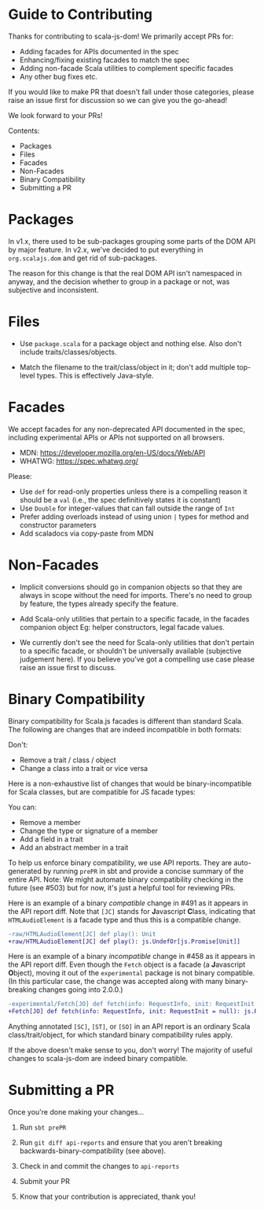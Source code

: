 Guide to Contributing
=====================

Thanks for contributing to scala-js-dom!
We primarily accept PRs for:
* Adding facades for APIs documented in the spec
* Enhancing/fixing existing facades to match the spec
* Adding non-facade Scala utilities to complement specific facades
* Any other bug fixes etc.

If you would like to make PR that doesn't fall under those categories,
please raise an issue first for discussion so we can give you the go-ahead!

We look forward to your PRs!

Contents:

* Packages
* Files
* Facades
* Non-Facades
* Binary Compatibility
* Submitting a PR


Packages
========

In v1.x, there used to be sub-packages grouping some parts of the DOM API by major feature.
In v2.x, we've decided to put everything in `org.scalajs.dom` and get rid of sub-packages.

The reason for this change is that the real DOM API isn't namespaced in anyway, and the decision
whether to group in a package or not, was subjective and inconsistent.


Files
=====

* Use `package.scala` for a package object and nothing else.
  Also don't include traits/classes/objects.

* Match the filename to the trait/class/object in it; don't add multiple top-level types.
  This is effectively Java-style.


Facades
=======

We accept facades for any non-deprecated API documented in the spec, including experimental APIs or APIs not supported on all browsers.
* MDN: https://developer.mozilla.org/en-US/docs/Web/API
* WHATWG: https://spec.whatwg.org/

Please:
* Use `def` for read-only properties unless there is a compelling reason it should be a `val`
  (i.e., the spec definitively states it is constant)
* Use `Double` for integer-values that can fall outside the range of `Int`
* Prefer adding overloads instead of using union `|` types for method and constructor parameters
* Add scaladocs via copy-paste from MDN


Non-Facades
===========

* Implicit conversions should go in companion objects so that they are always in scope without the
  need for imports. There's no need to group by feature, the types already specify the feature.

* Add Scala-only utilities that pertain to a specific facade, in the facades companion object
  Eg: helper constructors, legal facade values.

* We currently don't see the need for Scala-only utilities that don't pertain to a specific facade,
  or shouldn't be universally available (subjective judgement here).
  If you believe you've got a compelling use case please raise an issue first to discuss.

Binary Compatibility
====================

Binary compatibility for Scala.js facades is different than standard Scala.
The following are changes that are indeed incompatible in both formats:

Don't:
  * Remove a trait / class / object
  * Change a class into a trait or vice versa

Here is a non-exhaustive list of changes that would be binary-incompatible for Scala classes, but
are compatible for JS facade types:

You can:
  * Remove a member
  * Change the type or signature of a member
  * Add a field in a trait
  * Add an abstract member in a trait

To help us enforce binary compatibility, we use API reports.
They are auto-generated by running `prePR` in sbt and provide a concise summary of the entire API.
Note: We might automate binary compatibility checking in the future (see #503) but for now,
it's just a helpful tool for reviewing PRs.

Here is an example of a binary _compatible_ change in #491 as it appears in the API report diff.
Note that `[JC]` stands for **J**avascript **C**lass, indicating that `HTMLAudioElement` is a facade type and thus this is a compatible change.
```diff
-raw/HTMLAudioElement[JC] def play(): Unit
+raw/HTMLAudioElement[JC] def play(): js.UndefOr[js.Promise[Unit]]
```

Here is an example of a binary _incompatible_ change in #458 as it appears in the API report diff.
Even though the `Fetch` object is a facade (a **J**avascript **O**bject), moving it out of the `experimental` package is not binary compatible.
(In this particular case, the change was accepted along with many binary-breaking changes going into 2.0.0.)
```diff
-experimental/Fetch[JO] def fetch(info: RequestInfo, init: RequestInit = null): js.Promise[Response]
+Fetch[JO] def fetch(info: RequestInfo, init: RequestInit = null): js.Promise[Response]
```

Anything annotated `[SC]`, `[ST]`, or `[SO]` in an API report is an ordinary Scala class/trait/object,
for which standard binary compatibility rules apply.

If the above doesn't make sense to you, don't worry!
The majority of useful changes to scala-js-dom are indeed binary compatible.


Submitting a PR
===============

Once you're done making your changes...

1. Run `sbt prePR`

2. Run `git diff api-reports` and ensure that you aren't breaking backwards-binary-compatibility
   (see above).

3. Check in and commit the changes to `api-reports`

4. Submit your PR

5. Know that your contribution is appreciated, thank you!
